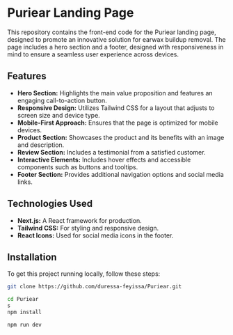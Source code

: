 # Puriear Landing Page

This repository contains the front-end code for the Puriear landing page, designed to promote an innovative solution for earwax buildup removal. The page includes a hero section and a footer, designed with responsiveness in mind to ensure a seamless user experience across devices.

## Features

- **Hero Section:** Highlights the main value proposition and features an engaging call-to-action button.
- **Responsive Design:** Utilizes Tailwind CSS for a layout that adjusts to screen size and device type.
- **Mobile-First Approach:** Ensures that the page is optimized for mobile devices.
- **Product Section:** Showcases the product and its benefits with an image and description.
- **Review Section:** Includes a testimonial from a satisfied customer.
- **Interactive Elements:** Includes hover effects and accessible components such as buttons and tooltips.
- **Footer Section:** Provides additional navigation options and social media links.

## Technologies Used

- **Next.js:** A React framework for production.
- **Tailwind CSS:** For styling and responsive design.
- **React Icons:** Used for social media icons in the footer.

## Installation

To get this project running locally, follow these steps:

```bash
git clone https://github.com/duressa-feyissa/Puriear.git

cd Puriear
s
npm install

npm run dev
```
